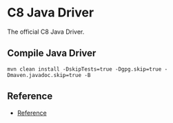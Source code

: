 # C8 Java Driver

The official C8 Java Driver.

## Compile Java Driver

```
mvn clean install -DskipTests=true -Dgpg.skip=true -Dmaven.javadoc.skip=true -B
```


## Reference

- [Reference](docs/Drivers/Java/Reference/README.md)
